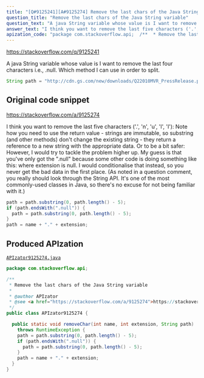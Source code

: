 ```yaml
---
title: "[Q#9125241][A#9125274] Remove the last chars of the Java String variable"
question_title: "Remove the last chars of the Java String variable"
question_text: "A java String variable whose value is I want to remove the last four characters i.e., .null. Which method I can use in order to split."
answer_text: "I think you want to remove the last five characters ('.', 'n', 'u', 'l', 'l'): Note how you need to use the return value - strings are immutable, so substring (and other methods) don't change the existing string - they return a reference to a new string with the appropriate data. Or to be a bit safer: However, I would try to tackle the problem higher up. My guess is that you've only got the \".null\" because some other code is doing something like this: where extension is null. I would conditionalise that instead, so you never get the bad data in the first place. (As noted in a question comment, you really should look through the String API. It's one of the most commonly-used classes in Java, so there's no excuse for not being familiar with it.)"
apization_code: "package com.stackoverflow.api;  /**  * Remove the last chars of the Java String variable  *  * @author APIzator  * @see <a href=\"https://stackoverflow.com/a/9125274\">https://stackoverflow.com/a/9125274</a>  */ public class APIzator9125274 {    public static void removeChar(int name, int extension, String path)     throws RuntimeException {     path = path.substring(0, path.length() - 5);     if (path.endsWith(\".null\")) {       path = path.substring(0, path.length() - 5);     }     path = name + \".\" + extension;   } }"
---
```


https://stackoverflow.com/q/9125241

A java String variable whose value is
I want to remove the last four characters i.e., .null. Which method I can use in order to split.


```java
String path = "http://cdn.gs.com/new/downloads/Q22010MVR_PressRelease.pdf.null"
```


## Original code snippet

https://stackoverflow.com/a/9125274

I think you want to remove the last five characters (&#x27;.&#x27;, &#x27;n&#x27;, &#x27;u&#x27;, &#x27;l&#x27;, &#x27;l&#x27;):
Note how you need to use the return value - strings are immutable, so substring (and other methods) don&#x27;t change the existing string - they return a reference to a new string with the appropriate data.
Or to be a bit safer:
However, I would try to tackle the problem higher up. My guess is that you&#x27;ve only got the &quot;.null&quot; because some other code is doing something like this:
where extension is null. I would conditionalise that instead, so you never get the bad data in the first place.
(As noted in a question comment, you really should look through the String API. It&#x27;s one of the most commonly-used classes in Java, so there&#x27;s no excuse for not being familiar with it.)

```java
path = path.substring(0, path.length() - 5);
if (path.endsWith(".null")) {
  path = path.substring(0, path.length() - 5);
}
path = name + "." + extension;
```

## Produced APIzation

[`APIzator9125274.java`](https://github.com/pasqualesalza/apization-temp-data/raw/master/apizations/java/APIzator9125274.java)

```java
package com.stackoverflow.api;

/**
 * Remove the last chars of the Java String variable
 *
 * @author APIzator
 * @see <a href="https://stackoverflow.com/a/9125274">https://stackoverflow.com/a/9125274</a>
 */
public class APIzator9125274 {

  public static void removeChar(int name, int extension, String path)
    throws RuntimeException {
    path = path.substring(0, path.length() - 5);
    if (path.endsWith(".null")) {
      path = path.substring(0, path.length() - 5);
    }
    path = name + "." + extension;
  }
}

```